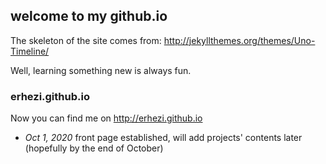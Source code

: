 ## welcome to my github.io

The skeleton of the site comes from: http://jekyllthemes.org/themes/Uno-Timeline/

Well, learning something new is always fun.

### erhezi.github.io

Now you can find me on http://erhezi.github.io

- *Oct 1, 2020* 
front page established, will add projects' contents later (hopefully by the end of October) 
